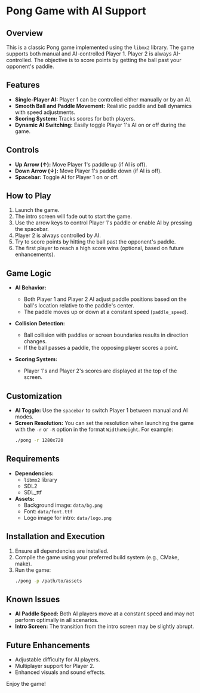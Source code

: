 
# Pong Game with AI Support

## Overview
This is a classic Pong game implemented using the `libmx2` library. The game supports both manual and AI-controlled Player 1. Player 2 is always AI-controlled. The objective is to score points by getting the ball past your opponent's paddle.

## Features
- **Single-Player AI:** Player 1 can be controlled either manually or by an AI.
- **Smooth Ball and Paddle Movement:** Realistic paddle and ball dynamics with speed adjustments.
- **Scoring System:** Tracks scores for both players.
- **Dynamic AI Switching:** Easily toggle Player 1's AI on or off during the game.

## Controls
- **Up Arrow (↑):** Move Player 1's paddle up (if AI is off).
- **Down Arrow (↓):** Move Player 1's paddle down (if AI is off).
- **Spacebar:** Toggle AI for Player 1 on or off.

## How to Play
1. Launch the game.
2. The intro screen will fade out to start the game.
3. Use the arrow keys to control Player 1's paddle or enable AI by pressing the spacebar.
4. Player 2 is always controlled by AI.
5. Try to score points by hitting the ball past the opponent's paddle.
6. The first player to reach a high score wins (optional, based on future enhancements).

## Game Logic
- **AI Behavior:**
  - Both Player 1 and Player 2 AI adjust paddle positions based on the ball's location relative to the paddle's center.
  - The paddle moves up or down at a constant speed (`paddle_speed`).

- **Collision Detection:**
  - Ball collision with paddles or screen boundaries results in direction changes.
  - If the ball passes a paddle, the opposing player scores a point.

- **Scoring System:**
  - Player 1's and Player 2's scores are displayed at the top of the screen.

## Customization
- **AI Toggle:** Use the `spacebar` to switch Player 1 between manual and AI modes.
- **Screen Resolution:** You can set the resolution when launching the game with the `-r` or `-R` option in the format `WidthxHeight`. For example:
  ```bash
  ./pong -r 1280x720
  ```

## Requirements
- **Dependencies:**
  - `libmx2` library
  - SDL2
  - SDL_ttf
- **Assets:**
  - Background image: `data/bg.png`
  - Font: `data/font.ttf`
  - Logo image for intro: `data/logo.png`

## Installation and Execution
1. Ensure all dependencies are installed.
2. Compile the game using your preferred build system (e.g., CMake, make).
3. Run the game:
   ```bash
   ./pong -p /path/to/assets
   ```

## Known Issues
- **AI Paddle Speed:** Both AI players move at a constant speed and may not perform optimally in all scenarios.
- **Intro Screen:** The transition from the intro screen may be slightly abrupt.

## Future Enhancements
- Adjustable difficulty for AI players.
- Multiplayer support for Player 2.
- Enhanced visuals and sound effects.

Enjoy the game!
